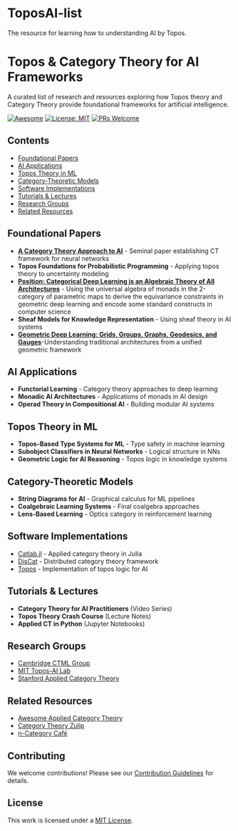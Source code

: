 # ToposAI-list
The resource for learning how to understanding AI by Topos.
# Topos & Category Theory for AI Frameworks

A curated list of research and resources exploring how Topos theory and Category Theory provide foundational frameworks for artificial intelligence.

[![Awesome](https://awesome.re/badge.svg)](https://awesome.re)
[![License: MIT](https://img.shields.io/badge/License-MIT-yellow.svg)](https://opensource.org/licenses/MIT)
[![PRs Welcome](https://img.shields.io/badge/PRs-welcome-brightgreen.svg)](CONTRIBUTING.md)

## Contents

- [Foundational Papers](#foundational-papers)
- [AI Applications](#ai-applications)
- [Topos Theory in ML](#topos-theory-in-ml)
- [Category-Theoretic Models](#category-theoretic-models)
- [Software Implementations](#software-implementations)
- [Tutorials & Lectures](#tutorials--lectures)
- [Research Groups](#research-groups)
- [Related Resources](#related-resources)

## Foundational Papers

- **[A Category Theory Approach to AI](link)** - Seminal paper establishing CT framework for neural networks
- **Topos Foundations for Probabilistic Programming** - Applying topos theory to uncertainty modeling
- **[Position: Categorical Deep Learning is an Algebraic Theory of All Architectures](https://proceedings.mlr.press/v235/gavranovic24a.html)** - Using the universal algebra of monads in the 2-category of parametric maps to derive the equivariance constraints in geometric deep learning and encode some standard constructs in computer science
- **Sheaf Models for Knowledge Representation** - Using sheaf theory in AI systems
- **[Geometric Deep Learning: Grids, Groups, Graphs, Geodesics, and Gauges](https://facundoq.github.io/assets/gdl/main.html)**-Understanding traditional architectures from a unified geometric framework

## AI Applications

- **Functorial Learning** - Category theory approaches to deep learning
- **Monadic AI Architectures** - Applications of monads in AI design
- **Operad Theory in Compositional AI** - Building modular AI systems

## Topos Theory in ML

- **Topos-Based Type Systems for ML** - Type safety in machine learning
- **Subobject Classifiers in Neural Networks** - Logical structure in NNs
- **Geometric Logic for AI Reasoning** - Topos logic in knowledge systems

## Category-Theoretic Models

- **String Diagrams for AI** - Graphical calculus for ML pipelines
- **Coalgebraic Learning Systems** - Final coalgebra approaches
- **Lens-Based Learning** - Optics category in reinforcement learning

## Software Implementations

- [Catlab.jl](link) - Applied category theory in Julia
- [DisCat](link) - Distributed category theory framework
- [Topos](link) - Implementation of topos logic for AI

## Tutorials & Lectures

- **Category Theory for AI Practitioners** (Video Series)
- **Topos Theory Crash Course** (Lecture Notes)
- **Applied CT in Python** (Jupyter Notebooks)

## Research Groups

- [Cambridge CTML Group](link)
- [MIT Topos-AI Lab](link)
- [Stanford Applied Category Theory](link)

## Related Resources

- [Awesome Applied Category Theory](link)
- [Category Theory Zulip](link)
- [n-Category Café](link)

## Contributing

We welcome contributions! Please see our [Contribution Guidelines](CONTRIBUTING.md) for details.

## License

This work is licensed under a [MIT License](LICENSE).
